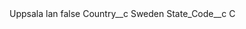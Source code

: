 <?xml version="1.0" encoding="UTF-8"?>
<CustomMetadata xmlns="http://soap.sforce.com/2006/04/metadata" xmlns:xsi="http://www.w3.org/2001/XMLSchema-instance" xmlns:xsd="http://www.w3.org/2001/XMLSchema">
    <label>Uppsala lan</label>
    <protected>false</protected>
    <values>
        <field>Country__c</field>
        <value xsi:type="xsd:string">Sweden</value>
    </values>
    <values>
        <field>State_Code__c</field>
        <value xsi:type="xsd:string">C</value>
    </values>
</CustomMetadata>
